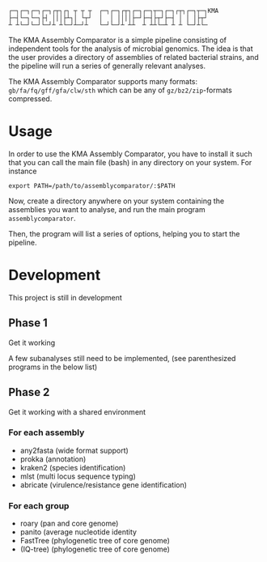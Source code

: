 ```
┌─┐┌─┐┌─┐┌─┐┌┬┐┌┐ ┬ ┬ ┬  ┌─┐┌─┐┌┬┐┌─┐┌─┐┬─┐┌─┐┌┬┐┌─┐┬─┐KMA 
├─┤└─┐└─┐├┤ │││├┴┐│ └┬┘  │  │ ││││├─┘├─┤├┬┘├─┤ │ │ │├┬┘
┴ ┴└─┘└─┘└─┘┴ ┴└─┘┴─┘┴   └─┘└─┘┴ ┴┴  ┴ ┴┴└─┴ ┴ ┴ └─┘┴└─
```

The KMA Assembly Comparator is a simple pipeline consisting of independent tools for the analysis of microbial genomics. The idea is that the user provides a directory of assemblies of related bacterial strains, and the pipeline will run a series of generally relevant analyses.

The KMA Assembly Comparator supports many formats: `gb/fa/fq/gff/gfa/clw/sth` which can be any of `gz/bz2/zip`-formats compressed.

# Usage
In order to use the KMA Assembly Comparator, you have to install it such that you can call the main file (bash) in any directory on your system. For instance
```
export PATH=/path/to/assemblycomparator/:$PATH
```

Now, create a directory anywhere on your system containing the assemblies you want to analyse, and run the main program `assemblycomparator`.

Then, the program will list a series of options, helping you to start the pipeline.


# Development

This project is still in development

## Phase 1
Get it working

A few subanalyses still need to be implemented, (see parenthesized programs in the below list)

## Phase 2
Get it working with a shared environment


### For each assembly
  * any2fasta (wide format support)
  * prokka (annotation)
  * kraken2 (species identification)
  * mlst (multi locus sequence typing)
  * abricate (virulence/resistance gene identification)
  
  
### For each group
  * roary (pan and core genome)
  * panito (average nucleotide identity
  * FastTree (phylogenetic tree of core genome)
  * (IQ-tree) (phylogenetic tree of core genome)
  
  
  
  

